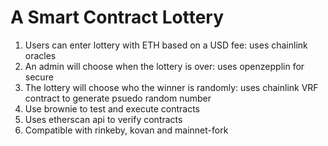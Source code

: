 # A Smart Contract Lottery

1. Users can enter lottery with ETH based on a USD fee: uses chainlink oracles
2. An admin will choose when the lottery is over: uses openzepplin for secure 
3. The lottery will choose who the winner is randomly: uses chainlink VRF contract to generate psuedo random number
4. Use brownie to test and execute contracts
5. Uses etherscan api to verify contracts
6. Compatible with rinkeby, kovan and mainnet-fork
